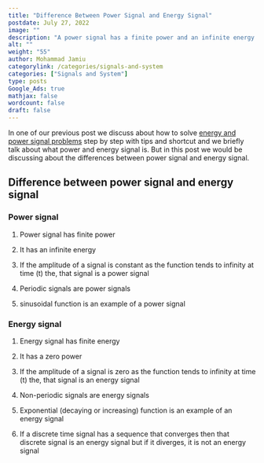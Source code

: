 ```yaml
---
title: "Difference Between Power Signal and Energy Signal"
postdate: July 27, 2022
image: ""
description: "A power signal has a finite power and an infinite energy while an energy signal has a finite energy and zero average power"
alt: ""
weight: "55"
author: Mohammad Jamiu
categorylink: /categories/signals-and-system
categories: ["Signals and System"]
type: posts
Google_Ads: true
mathjax: false
wordcount: false
draft: false
---
```


In one of our previous post we discuss about how to solve <a class="links-to-article" href="/signal-and-system/how-do-you-solve-energy-and-power-signals-problem/">energy and power signal problems</a> step by step with tips and shortcut and we briefly talk about what power and energy signal is. But in this post we would be discussing about the differences between power signal and energy signal.

## Difference between power signal and energy signal

### Power signal

1. Power signal has finite power

2. It has an infinite energy
3. If the amplitude of a signal is constant as the function tends to infinity at time (t) the, that signal is a power signal
4. Periodic signals are power signals
5. sinusoidal function is an example of a power signal

### Energy signal

1. Energy signal has finite energy

2. It has a zero power
3. If the amplitude of a signal is zero as the function tends to infinity at time (t) the, that signal is an energy signal
4. Non-periodic signals are energy signals
5. Exponential (decaying or increasing) function is an example of an energy signal
6. If a discrete time signal has a sequence that converges then that discrete signal is an energy signal but if it diverges, it is not an energy signal
